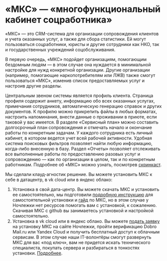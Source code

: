 # «МКС» — «многофункциональный кабинет соцработника»

«МКС» — это CRM-система для организации сопровождения клиентов и учета оказанных услуг, а также для сбора статистики. Ей могут пользоваться соцработники, юристы и другие сотрудники как НКО, так и государственных учреждений соцобслуживания.

В первую очередь, «МКС» подойдет организациям, помогающим бездомным людям — в этом случае она нуждается в минимальной настройке для нужд конкретной организации. Другие организации (например, помогающие наркопотребителям или ЛЖВ) также смогут пользоваться «МКС», изменив список предоставляемых услуг и настроив другие разделы. 

Центральным звеном системы является профиль клиента. Страница профиля содержит анкету, информацию обо всех оказанных услугах, примечания сотрудников, автоматическую генерацию справок и других документов. К профилю можно прикрепить файлы в любых форматах, настроить напоминания, внести данные о проживании в приюте, если таковой у вас имеется. В разделе «Сервисный план» можно составить долгосрочный план сопровождения и отмечать начало и окончание работы по конкретным задачам. У каждого сотрудника есть личный кабинет, в котором ведется учет всей рабочей активности. Удобная система поисковых фильтров позволяет найти любую информацию, когда-либо внесенную в базу. Раздел «Отчеты» позволяет отслеживать все выполненные работы по предоставлению разовых услуг и сопровождению — как по организации в целом, так и по конкретным работникам. Подробнее об «МКС» можно узнать, посмотрев [скринкаст](https://youtu.be/f07ObZ91q8k).

Мы сделали клауд-агностик решение. Вы можете установить МКС к себе в датацентр, в vk cloud или в яндекс облако:
1) Установка в свой дата-центр. Вы можете скачать МКС и установить ее самостоятельно, мы подготовили [подробную инструкцию](https://www.notion.so/nochlezhka/github-5b2c4d68b36146558ef245e00aee3358) для самостоятельной установки и [гайд](https://www.notion.so/nochlezhka/public-4f4f56b91c4e4dccb567c07876c6a6e6) по МКС, но в этом случае у Ночлежки нет ресурсов помогать вам с установкой, к сожалению. Скачивая МКС с github вы занимаетесь установкой и настройкой самостоятельно.
2) Установка в vk cloud или в яндекс облако. Вы можете [подать заявку](https://homeless.ru/mks/) на установку МКС на сайте Ночлежки, пройти верификацию Dobro Mail.ru или Yandex Cloud и получить бесплатный доступ к облачным сервисам. В этом случае наши IT-волонтёры смогут развернуть МКС для вас «под ключ», вам не придется искать технического специалиста, покупать сервера и разбираться в тонкостях установки. [Подробнее](https://www.notion.so/nochlezhka/VK-Yandex-0d5fd9667067496d9ba6f9f66a190b34).
